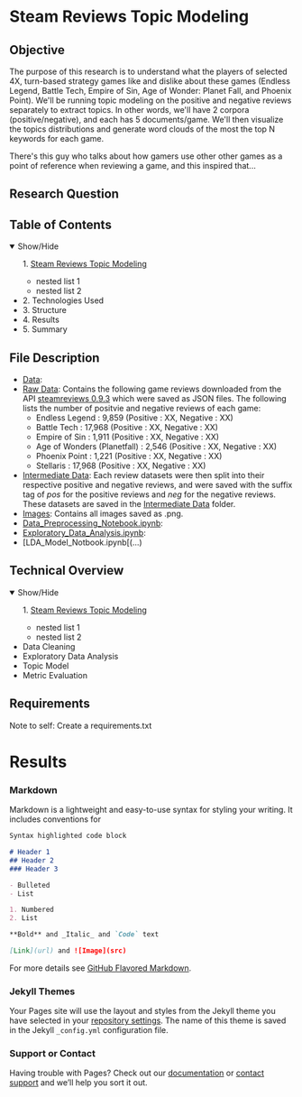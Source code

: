 # Steam Reviews Topic Modeling

## Objective

The purpose of this research is to understand what the players of selected 4X, turn-based strategy games like and dislike about these games (Endless Legend, Battle Tech, Empire of Sin, Age of Wonder: Planet Fall, and Phoenix Point). We'll be running topic modeling on the positive and negative reviews separately to extract topics. In other words, we'll have 2 corpora (positive/negative), and each has 5 documents/game.
We'll then visualize the topics distributions and generate word clouds of the most the top N keywords for each game. 

There's this guy who talks about how gamers use other other games as a point of reference when reviewing a game, and this inspired that...

## Research Question

## Table of Contents
<details open>
 <summary>Show/Hide</summary>
 <ul>
  1. <a href="https://github.com/ckohcm/Projects/blob/main/Steam%20Reviews%20Topic%20Modeling">Steam Reviews Topic Modeling</a>
 <ul>
  <li> nested list 1</li>
  <li> nested list 2</li>
  </ul>
  <li> 2. Technologies Used </li>
  <li> 3. Structure </li>
  <li> 4. Results </li>
  <li> 5. Summary </li>
 </ul> 
</details>

## File Description
- [Data](...):
 - [Raw Data](...): Contains the following game reviews downloaded from the API [steamreviews 0.9.3](https://pypi.org/project/steamreviews/) which were saved as JSON files. The following lists the number of positvie and negative reviews of each game:
    - Endless Legend : 9,859 (Positive : XX, Negative : XX)
    - Battle Tech : 17,968 (Positive : XX, Negative : XX)
    - Empire of Sin : 1,911 (Positive : XX, Negative : XX)
    - Age of Wonders (Planetfall) : 2,546 (Positive : XX, Negative : XX)
    - Phoenix Point : 1,221 (Positive : XX, Negative : XX)
    - Stellaris : 17,968 (Positive : XX, Negative : XX)
 - [Intermediate Data](..): Each review datasets were then split into their respective positive and negative reviews, and were saved with the suffix tag of _pos_ for the positive reviews and _neg_ for the negative reviews. These datasets are saved in the [Intermediate Data](...) folder.
 - [Images](...): Contains all images saved as .png.
 - [Data_Preprocessing_Notebook.ipynb](...): 
 - [Exploratory_Data_Analysis.ipynb](...): 
 - [LDA_Model_Notbook.ipynb[(...)


## Technical Overview
<details open>
 <summary>Show/Hide</summary>
 <ul>
  1. <a href="https://github.com/ckohcm/Projects/blob/main/Steam%20Reviews%20Topic%20Modeling">Steam Reviews Topic Modeling</a>
 <ul>
  <li> nested list 1</li>
  <li> nested list 2</li>
  </ul>
  <li> Data Cleaning </li>
  <li> Exploratory Data Analysis </li>
  <li> Topic Model </li>
  <li> Metric Evaluation </li>
 </ul> 
</details>

## Requirements
Note to self: Create a requirements.txt

# Results
### Markdown

Markdown is a lightweight and easy-to-use syntax for styling your writing. It includes conventions for

```markdown
Syntax highlighted code block

# Header 1
## Header 2
### Header 3

- Bulleted
- List

1. Numbered
2. List

**Bold** and _Italic_ and `Code` text

[Link](url) and ![Image](src)
```

For more details see [GitHub Flavored Markdown](https://guides.github.com/features/mastering-markdown/).

### Jekyll Themes

Your Pages site will use the layout and styles from the Jekyll theme you have selected in your [repository settings](https://github.com/ckohcm/Steam_Reviews_Analysis/settings/pages). The name of this theme is saved in the Jekyll `_config.yml` configuration file.

### Support or Contact

Having trouble with Pages? Check out our [documentation](https://docs.github.com/categories/github-pages-basics/) or [contact support](https://support.github.com/contact) and we’ll help you sort it out.
